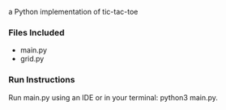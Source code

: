 a Python implementation of tic-tac-toe
### Files Included
- main.py
- grid.py

### Run Instructions
Run main.py using an IDE or in your terminal: python3 main.py.
